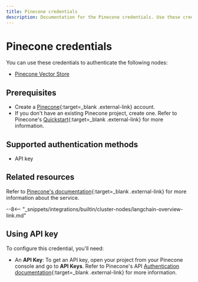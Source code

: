 ```yaml
---
title: Pinecone credentials
description: Documentation for the Pinecone credentials. Use these credentials to authenticate Pinecone in n8n, a workflow automation platform.
---
```


# Pinecone credentials

You can use these credentials to authenticate the following nodes:

* [Pinecone Vector Store](/integrations/builtin/cluster-nodes/root-nodes/n8n-nodes-langchain.vectorstorepinecone/)

## Prerequisites

- Create a [Pinecone](https://www.pinecone.io/){:target=_blank .external-link} account.
- If you don't have an existing Pinecone project, create one. Refer to Pinecone's [Quickstart](https://docs.pinecone.io/guides/get-started/quickstart){:target=_blank .external-link} for more information.

## Supported authentication methods

- API key

## Related resources

Refer to [Pinecone's documentation](https://docs.pinecone.io/reference/api/introduction){:target=_blank .external-link} for more information about the service.

--8<-- "_snippets/integrations/builtin/cluster-nodes/langchain-overview-link.md"

## Using API key

To configure this credential, you'll need:

- An **API Key**: To get an API key, open your project from your Pinecone console and go to **API Keys**. Refer to Pinecone's API [Authentication documentation](https://docs.pinecone.io/guides/get-started/authentication){:target=_blank .external-link} for more information.